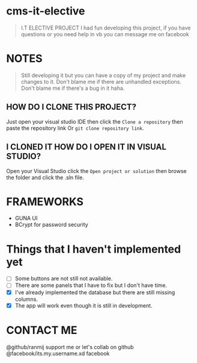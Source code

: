 # cms-it-elective
>I.T ELECTIVE PROJECT
>I had fun developing this project, if you have questions or you need help in vb you can message me on facebook
# NOTES
>Still developing it but you can have a copy of my project and make changes to it.
>Don't blame me if there are unhandled exceptions.
>Don't blame me if there's a bug in it haha.
## HOW DO I CLONE THIS PROJECT?
Just open your visual studio IDE then click the `Clone a repository` then paste the repository link
Or `git clone repository link`.
## I CLONED IT HOW DO I OPEN IT IN VISUAL STUDIO?
Open your Visual Studio click the `Open project or solution` then browse the folder and click the .sln file.
# FRAMEWORKS
- GUNA UI
- BCrypt for password security
# Things that I haven't implemented yet
- [ ] Some buttons are not still not available.
- [ ] There are some panels that I have to fix but I don't have time.
- [x] I've already implemented the database but there are still missing columns.
- [x] The app will work even though it is still in development.
# CONTACT ME
@github/ranmij support me or let's collab on github
@facebook/its.my.username.xd facebook